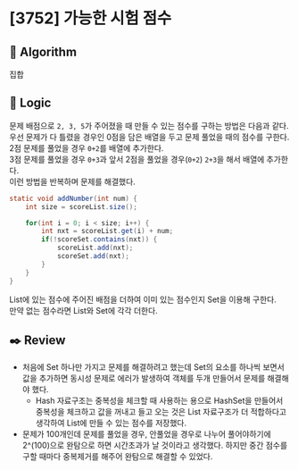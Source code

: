 # [3752] 가능한 시험 점수

## :pushpin: **Algorithm**

집합

## :round_pushpin: **Logic**

문제 배점으로 `2, 3, 5`가 주어졌을 때 만들 수 있는 점수를 구하는 방법은 다음과 같다.<br/>
우선 문제가 다 틀렸을 경우인 0점을 담은 배열을 두고 문제 풀었을 때의 점수를 구한다.<br/>
2점 문제를 풀었을 경우 `0+2`를 배열에 추가한다.<br/>
3점 문제를 풀었을 경우 `0+3`과 앞서 2점을 풀었을 경우(`0+2`) `2+3`을 해서 배열에 추가한다.<br/>
이런 방법을 반복하며 문제를 해결했다.<br/> 

```java
static void addNumber(int num) {
    int size = scoreList.size();

    for(int i = 0; i < size; i++) {
        int nxt = scoreList.get(i) + num;
        if(!scoreSet.contains(nxt)) {
            scoreList.add(nxt);
            scoreSet.add(nxt);
        }
    }
}
```
List에 있는 점수에 주어진 배점을 더하여 이미 있는 점수인지 Set을 이용해 구한다.<br/>
만약 없는 점수라면 List와 Set에 각각 더한다.<br/>

## :black_nib: **Review**
- 처음에 Set 하나만 가지고 문제를 해결하려고 했는데 Set의 요소를 하나씩 보면서 값을 추가하면 동시성 문제로 에러가 발생하여 객체를 두개 만들어서 문제를 해결해야 했다.
    - Hash 자료구조는 중복성을 체크할 때 사용하는 용으로 HashSet을 만들어서 중복성을 체크하고 값을 꺼내고 들고 오는 것은 List 자료구조가 더 적합하다고 생각하여 List에 만들 수 있는 점수를 저장했다.
- 문제가 100개인데 문제를 풀었을 경우, 안풀었을 경우로 나누어 풀어야하기에 2^(100)으로 완탐으로 하면 시간초과가 날 것이라고 생각했다. 하지만 중간 점수를 구할 때마다 중복제거를 해주어 완탐으로 해결할 수 있었다.